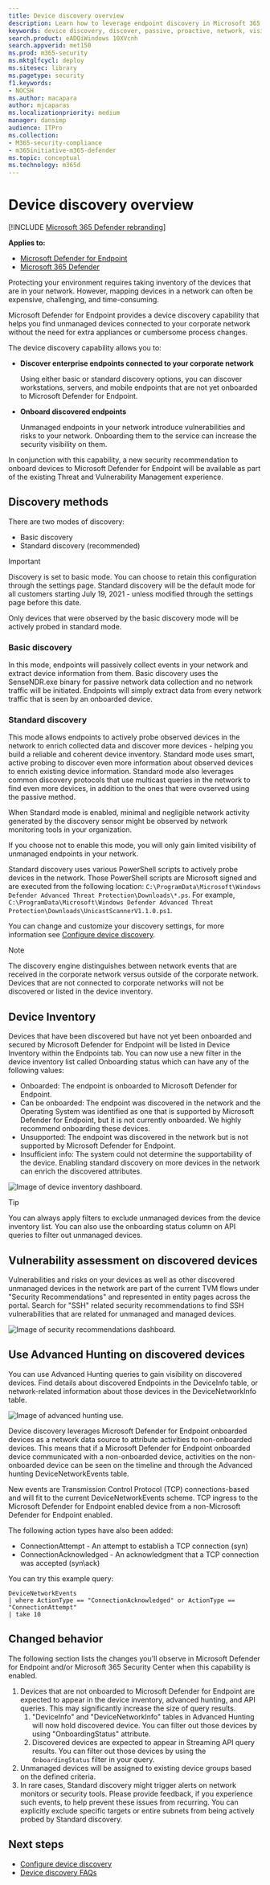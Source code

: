 ```yaml
---
title: Device discovery overview
description: Learn how to leverage endpoint discovery in Microsoft 365 Defender to find unmanaged devices in your network
keywords: device discovery, discover, passive, proactive, network, visibility, server, workstation, onboard, unmanaged devices
search.product: eADQiWindows 10XVcnh
search.appverid: met150
ms.prod: m365-security
ms.mktglfcycl: deploy
ms.sitesec: library
ms.pagetype: security
f1.keywords:
- NOCSH
ms.author: macapara
author: mjcaparas
ms.localizationpriority: medium
manager: dansimp
audience: ITPro
ms.collection:
- M365-security-compliance
- m365initiative-m365-defender
ms.topic: conceptual
ms.technology: m365d
---
```


# Device discovery overview

[!INCLUDE [Microsoft 365 Defender rebranding](../../includes/microsoft-defender.md)]

**Applies to:**
- [Microsoft Defender for Endpoint](https://go.microsoft.com/fwlink/p/?linkid=2146631)
- [Microsoft 365 Defender](https://go.microsoft.com/fwlink/?linkid=2118804)


Protecting your environment requires taking inventory of the devices that are in your network. However, mapping devices in a network can often be expensive, challenging, and time-consuming.

Microsoft Defender for Endpoint provides a device discovery capability that helps you find unmanaged devices connected to your corporate network without the need for extra appliances or cumbersome process changes.

The device discovery capability allows you to:

- **Discover enterprise endpoints connected to your corporate network**

  Using either basic or standard discovery options, you can discover workstations, servers, and mobile endpoints that are not yet onboarded to Microsoft Defender for Endpoint.

- **Onboard discovered endpoints**

  Unmanaged endpoints in your network introduce vulnerabilities and risks to your network. Onboarding them to the service can increase the security visibility on them.

In conjunction with this capability, a new security recommendation to onboard devices to Microsoft Defender for Endpoint will be available as part of the existing Threat and Vulnerability Management experience.

## Discovery methods

There are two modes of discovery:

- Basic discovery
- Standard discovery (recommended)

> [!IMPORTANT]
> Discovery is set to basic mode. You can choose to retain this configuration through the settings page. Standard discovery will be the default mode for all customers starting July 19, 2021 - unless modified through the settings page before this date.


Only devices that were observed by the basic discovery mode will be actively probed in standard mode.


### Basic discovery

In this mode, endpoints will passively collect events in your network and extract device information from them. Basic discovery uses the SenseNDR.exe binary for passive network data collection and no network traffic will be initiated. Endpoints will simply extract data from every network traffic that is seen by an onboarded device.

### Standard discovery

This mode allows endpoints to actively probe observed devices in the network to enrich collected data and discover more devices - helping you build a reliable and coherent device inventory. Standard mode uses smart, active probing to discover even more information about observed devices to enrich existing device information. Standard mode also leverages common discovery protocols that use multicast queries in the network to find even more devices, in addition to the ones that were ovserved using the passive method.

When Standard mode is enabled, minimal and negligible network activity generated by the discovery sensor might be observed by network monitoring tools in your organization.

 If you choose not to enable this mode, you will only gain limited visibility of unmanaged endpoints in your network.

Standard discovery uses various PowerShell scripts to actively probe devices in the network. Those PowerShell scripts are Microsoft signed and are executed from the following location: `C:\ProgramData\Microsoft\Windows Defender Advanced Threat Protection\Downloads\*.ps`. For example, `C:\ProgramData\Microsoft\Windows Defender Advanced Threat Protection\Downloads\UnicastScannerV1.1.0.ps1`.

You can change and customize your discovery settings, for more information see [Configure device discovery](configure-device-discovery.md).

> [!NOTE]
> The discovery engine distinguishes between network events that are received in the corporate network versus outside of the corporate network. Devices that are not connected to corporate networks will not be discovered or listed in the device inventory.

## Device Inventory

Devices that have been discovered but have not yet been onboarded and secured by Microsoft Defender for Endpoint will be listed in Device Inventory within the Endpoints tab.
You can now use a new filter in the device inventory list called Onboarding status which can have any of the following values:

- Onboarded: The endpoint is onboarded to Microsoft Defender for Endpoint.
- Can be onboarded: The endpoint was discovered in the network and the Operating System was identified as one that is supported by Microsoft Defender for Endpoint, but it is not currently onboarded. We highly recommend onboarding these devices.
- Unsupported: The endpoint was discovered in the network but is not supported by Microsoft Defender for Endpoint.
- Insufficient info: The system could not determine the supportability of the device. Enabling standard discovery on more devices in the network can enrich the discovered attributes.

![Image of device inventory dashboard.](images/2b62255cd3a9dd42f3219e437b956fb9.png)

> [!TIP]
> You can always apply filters to exclude unmanaged devices from the device inventory list. You can also use the onboarding status column on API queries to filter out unmanaged devices.

## Vulnerability assessment on discovered devices

Vulnerabilities and risks on your devices as well as other discovered unmanaged devices in the network are part of the current TVM flows under "Security Recommendations" and represented in entity pages across the portal.
Search for "SSH" related security recommendations to find SSH vulnerabilities that are related for unmanaged and managed devices.

![Image of security recommendations dashboard.](images/1156c82ffadd356ce329d1cf551e806c.png)

## Use Advanced Hunting on discovered devices

You can use Advanced Hunting queries to gain visibility on discovered devices.
Find details about discovered Endpoints in the DeviceInfo table, or network-related information about those devices in the DeviceNetworkInfo table.

![Image of advanced hunting use.](images/f48ba1779eddee9872f167453c24e5c9.png)

Device discovery leverages Microsoft Defender for Endpoint onboarded devices as a network data source to attribute activities to non-onboarded devices. This means that if a Microsoft Defender for Endpoint onboarded device communicated with a non-onboarded device, activities on the non-onboarded device can be seen on the timeline and through the Advanced hunting DeviceNetworkEvents table.

New events are Transmission Control Protocol (TCP) connections-based and will fit to the current DeviceNetworkEvents scheme. TCP ingress to the Microsoft Defender for Endpoint enabled device from a non-Microsoft Defender for Endpoint enabled.

The following action types have also been added:

- ConnectionAttempt - An attempt to establish a TCP connection (syn)
- ConnectionAcknowledged - An acknowledgment that a TCP connection was accepted (syn\ack)

You can try this example query:

```text
DeviceNetworkEvents
| where ActionType == "ConnectionAcknowledged" or ActionType == "ConnectionAttempt"
| take 10
```

## Changed behavior

The following section lists the changes you'll observe in Microsoft Defender for Endpoint and/or Microsoft 365 Security Center when this capability is enabled.

1. Devices that are not onboarded to Microsoft Defender for Endpoint are expected to appear in the device inventory, advanced hunting, and API queries. This may significantly increase the size of query results.
    1. "DeviceInfo" and "DeviceNetworkInfo" tables in Advanced Hunting will now hold discovered device. You can filter out those devices by using "OnboardingStatus" attribute.
    2. Discovered devices are expected to appear in Streaming API query results. You can filter out those devices by using the `OnboardingStatus` filter in your query.
2. Unmanaged devices will be assigned to existing device groups based on the defined criteria.
3. In rare cases, Standard discovery might trigger alerts on network monitors or security tools. Please provide feedback, if you experience such events, to help prevent these issues from recurring. You can explicitly exclude specific targets or entire subnets from being actively probed by Standard discovery.

## Next steps

- [Configure device discovery](configure-device-discovery.md)
- [Device discovery FAQs](device-discovery-faq.md)
